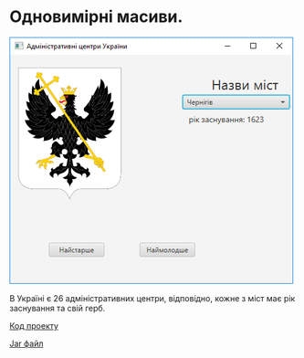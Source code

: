 # Одновимірні масиви.

![Скріншот](/images/chapter07.png)

В Україні є 26 адміністративних центри, відповідно, кожне з міст має рік заснування та свій герб.

[Код проекту](https://github.com/atmp-if/javafx/tree/project/Cities)

[Jar файл](https://github.com/atmp-if/javafx/releases/latest/download/Cities.jar)